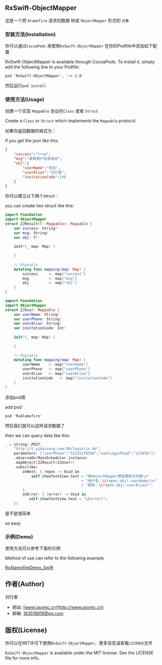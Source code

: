 
## RxSwift-ObjectMapper

这是一个把 `Alamofire` 请求的数据 转成 `ObjectMapper` 形式的 `对象`


### 安装方法(Installation)

你可以通过`CocoaPods` 来使用`RxSwift-ObjectMapper` 在你的Podfile中添加如下配置

RxSwift-ObjectMapper is available through CocoaPods. To install it, simply add the following line to your Podfile:

```
pod 'RxSwift-ObjectMapper', '~> 1.0'
```

然后运行`pod install`


### 使用方法(Usage)

创建一个实现 `Mappable` 协议的`Class` 或者 `Struct`

Create a `Class` or `Struct` which implements the `Mappable` protocol.

如果你返回数据的格式为：

if you get the json like this:

```json
{
    "success":"true",
    "msg":"获取用户信息成功",
    "obj":{
        "userName":"张剑",
        "userAlias":"剑行者",
        "invitationCode":100
    }
}
```

你可以建立以下两个struct：

you can create two struct like this:

```swift
import Foundation
import ObjectMapper
struct ZJResult<T: Mappable>: Mappable {
    var success: String!
    var msg: String!
    var obj: T?
    
    init?(_ map: Map) {
        
    }
    
    // Mappable
    mutating func mapping(map: Map) {
        success     <- map["success"]
        msg         <- map["msg"]
        obj         <- map["obj"]
    }
}
```


```swift
import Foundation
import ObjectMapper
struct ZJUser: Mappable {
    var userName: String!
    var userPhone: String!
    var userAlias: String!
    var invitationCode: Int!
    
    init?(_ map: Map) {
        
    }
    
    // Mappable
    mutating func mapping(map: Map) {
        userName    <- map["userName"]
        userPhone   <- map["userPhone"]
        userAlias   <- map["userAlias"]
        invitationCode   <- map["invitationCode"]
    }
}
```

添加pod库

add pod

```
pod 'RxAlamofire'
```

然后我们就可以这样请求数据了

then we can query data like this:

```swift
_ = string(.POST,
    "http://t.yidaisong.com:90/login!in.do",
    parameters: ["userPhone":"15225178360","userLoginPswd":"123456"])
    .observeOn(MainScheduler.instance)
    .mapObject(ZJResult<ZJUser>)
    .subscribe(
        onNext: { repos -> Void in
            self.showTextView.text = "用ObjectMapper把结果转为对象\n"
                                   + "用户名：\(repos.obj!.userName)\n"
                                   + "昵称：\(repos.obj!.userAlias)";
        },
        onError: { (error) -> Void in
           self.showTextView.text = "\(error)";    
    })
```

是不是很简单

so easy


### 示例(Demo)

使用方法可以参考下面的示例

Method of use can refer to the following example

[RxAlamofireDemo_Swift](https://github.com/psvmc/RxAlamofireDemo_Swift)


## 作者(Author)

剑行者 

+ 网站: [www.psvmc.cn](http://www.psvmc.cn)
+ 邮箱: [183518918@qq.com](mailto:183518918@qq.com)

## 版权(License)

你可以在MIT许可下使用`RxSwift-ObjectMapper`，更多信息请查看`LICENSE`文件

`RxSwift-ObjectMapper` is available under the MIT license. See the LICENSE file for more info.